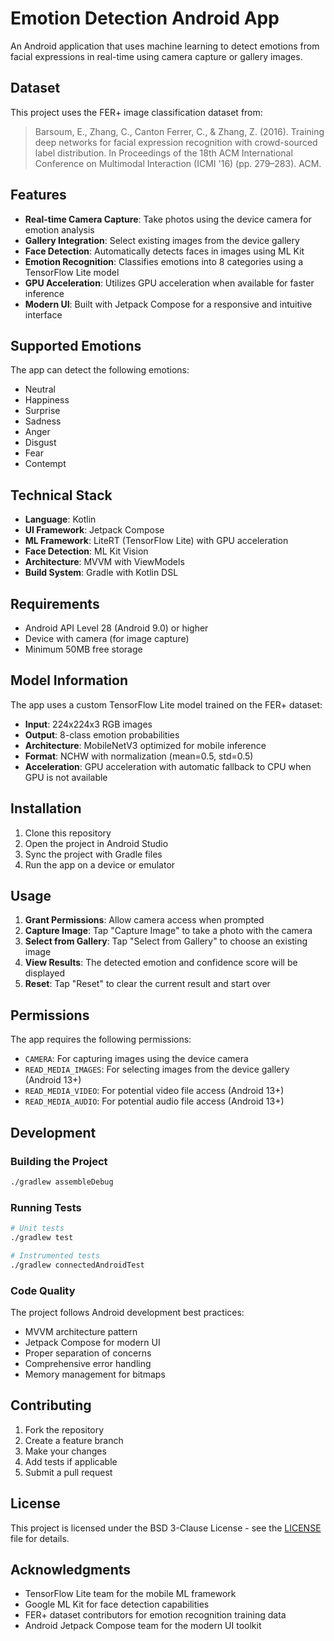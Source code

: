# Emotion Detection Android App

An Android application that uses machine learning to detect emotions from facial expressions in real-time using camera capture or gallery images.

## Dataset
This project uses the FER+ image classification dataset from:
> Barsoum, E., Zhang, C., Canton Ferrer, C., & Zhang, Z. (2016). Training deep networks for facial expression recognition with crowd-sourced label distribution. In Proceedings of the 18th ACM International Conference on Multimodal Interaction (ICMI '16) (pp. 279–283). ACM.

## Features

- **Real-time Camera Capture**: Take photos using the device camera for emotion analysis
- **Gallery Integration**: Select existing images from the device gallery
- **Face Detection**: Automatically detects faces in images using ML Kit
- **Emotion Recognition**: Classifies emotions into 8 categories using a TensorFlow Lite model
- **GPU Acceleration**: Utilizes GPU acceleration when available for faster inference
- **Modern UI**: Built with Jetpack Compose for a responsive and intuitive interface

## Supported Emotions

The app can detect the following emotions:
- Neutral
- Happiness
- Surprise
- Sadness
- Anger
- Disgust
- Fear
- Contempt

## Technical Stack

- **Language**: Kotlin
- **UI Framework**: Jetpack Compose
- **ML Framework**: LiteRT (TensorFlow Lite) with GPU acceleration
- **Face Detection**: ML Kit Vision
- **Architecture**: MVVM with ViewModels
- **Build System**: Gradle with Kotlin DSL

## Requirements

- Android API Level 28 (Android 9.0) or higher
- Device with camera (for image capture)
- Minimum 50MB free storage

## Model Information

The app uses a custom TensorFlow Lite model trained on the FER+ dataset:
- **Input**: 224x224x3 RGB images
- **Output**: 8-class emotion probabilities
- **Architecture**: MobileNetV3 optimized for mobile inference
- **Format**: NCHW with normalization (mean=0.5, std=0.5)
- **Acceleration**: GPU acceleration with automatic fallback to CPU when GPU is not available

## Installation

1. Clone this repository
2. Open the project in Android Studio
3. Sync the project with Gradle files
4. Run the app on a device or emulator

## Usage

1. **Grant Permissions**: Allow camera access when prompted
2. **Capture Image**: Tap "Capture Image" to take a photo with the camera
3. **Select from Gallery**: Tap "Select from Gallery" to choose an existing image
4. **View Results**: The detected emotion and confidence score will be displayed
5. **Reset**: Tap "Reset" to clear the current result and start over

## Permissions

The app requires the following permissions:
- `CAMERA`: For capturing images using the device camera
- `READ_MEDIA_IMAGES`: For selecting images from the device gallery (Android 13+)
- `READ_MEDIA_VIDEO`: For potential video file access (Android 13+)
- `READ_MEDIA_AUDIO`: For potential audio file access (Android 13+)

## Development

### Building the Project

```bash
./gradlew assembleDebug
```

### Running Tests

```bash
# Unit tests
./gradlew test

# Instrumented tests
./gradlew connectedAndroidTest
```

### Code Quality

The project follows Android development best practices:
- MVVM architecture pattern
- Jetpack Compose for modern UI
- Proper separation of concerns
- Comprehensive error handling
- Memory management for bitmaps

## Contributing

1. Fork the repository
2. Create a feature branch
3. Make your changes
4. Add tests if applicable
5. Submit a pull request

## License

This project is licensed under the BSD 3-Clause License - see the [LICENSE](LICENSE) file for details.

## Acknowledgments

- TensorFlow Lite team for the mobile ML framework
- Google ML Kit for face detection capabilities
- FER+ dataset contributors for emotion recognition training data
- Android Jetpack Compose team for the modern UI toolkit
